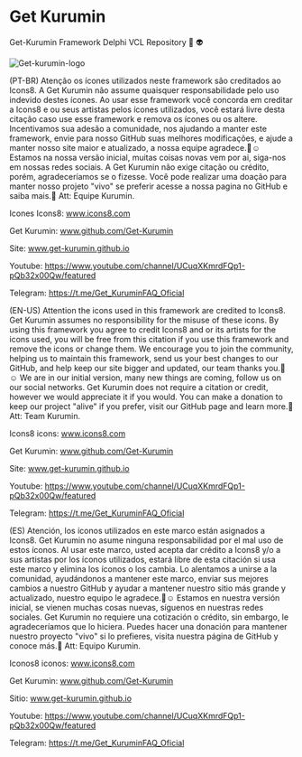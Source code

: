 # Get Kurumin
Get-Kurumin Framework Delphi VCL Repository 👾 👽

![Get-kurumin-logo](https://user-images.githubusercontent.com/103190393/184662450-3ac907bb-17b2-43dc-812a-950b2aae2d6b.jpg)

(PT-BR)
Atenção os ícones utilizados neste framework são creditados ao Icons8. 
A Get Kurumin não assume quaisquer responsabilidade pelo uso indevido destes ícones. Ao usar esse framework você concorda em creditar a Icons8 e ou seus artistas pelos ícones utilizados, você estará livre desta citação caso use esse framework e remova os ícones ou os altere.
Incentivamos sua adesão a comunidade, nos ajudando a manter este framework, envie para nosso GitHub suas melhores modificações, e ajude a manter nosso site maior e atualizado, a nossa equipe agradece.💪☺️
Estamos na nossa versão inicial, muitas coisas novas vem por ai, siga-nos em nossas redes sociais.
A Get Kurumin não exige citação ou crédito, porém, agradeceríamos se o fizesse. Você pode realizar uma doação para manter nosso projeto "vivo" se preferir acesse a nossa pagina no GitHub e saiba mais.👏 
Att: Equipe Kurumin. 

Icones Icons8: www.icons8.com 

Get Kurumin: www.github.com/Get-Kurumin 

Site: www.get-kurumin.github.io

Youtube: https://www.youtube.com/channel/UCuqXKmrdFQp1-pQb32x00Qw/featured

Telegram: https://t.me/Get_KuruminFAQ_Oficial


(EN-US)
Attention the icons used in this framework are credited to Icons8.
Get Kurumin assumes no responsibility for the misuse of these icons. By using this framework you agree to credit Icons8 and or its artists for the icons used, you will be free from this citation if you use this framework and remove the icons or change them. 
We encourage you to join the community, helping us to maintain this framework, send us your best changes to our GitHub, and help keep our site bigger and updated, our team thanks you.💪☺️
We are in our initial version, many new things are coming, follow us on our social networks.
Get Kurumin does not require a citation or credit, however we would appreciate it if you would. You can make a donation to keep our project "alive" if you prefer, visit our GitHub page and learn more.👏
Att: Team Kurumin.

Icons8 icons: www.icons8.com

Get Kurumin: www.github.com/Get-Kurumin

Site: www.get-kurumin.github.io

Youtube: https://www.youtube.com/channel/UCuqXKmrdFQp1-pQb32x00Qw/featured

Telegram: https://t.me/Get_KuruminFAQ_Oficial


(ES)
Atención, los íconos utilizados en este marco están asignados a Icons8.
Get Kurumin no asume ninguna responsabilidad por el mal uso de estos íconos. Al usar este marco, usted acepta dar crédito a Icons8 y/o a sus artistas por los íconos utilizados, estará libre de esta citación si usa este marco y elimina los íconos o los cambia.
Lo alentamos a unirse a la comunidad, ayudándonos a mantener este marco, enviar sus mejores cambios a nuestro GitHub y ayudar a mantener nuestro sitio más grande y actualizado, nuestro equipo le agradece.💪☺️
Estamos en nuestra versión inicial, se vienen muchas cosas nuevas, síguenos en nuestras redes sociales.
Get Kurumin no requiere una cotización o crédito, sin embargo, le agradeceríamos que lo hiciera. Puedes hacer una donación para mantener nuestro proyecto "vivo" si lo prefieres, visita nuestra página de GitHub y conoce más.👏
Att: Equipo Kurumin.

Iconos8 iconos: www.icons8.com

Get Kurumin: www.github.com/Get-Kurumin

Sitio: www.get-kurumin.github.io

Youtube: https://www.youtube.com/channel/UCuqXKmrdFQp1-pQb32x00Qw/featured

Telegram: https://t.me/Get_KuruminFAQ_Oficial

